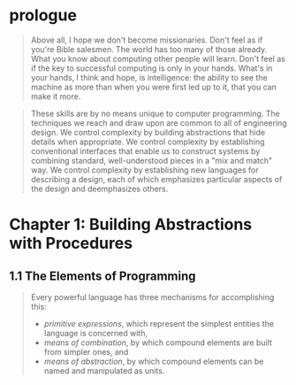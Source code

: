 # prologue

> Above all, I hope we don't become missionaries. Don't feel as if you're Bible salesmen. The world has too many of those already. What you know about computing other people will learn. Don't feel as if the key to successful computing is only in your hands. What's in your hands, I think and hope, is intelligence: the ability to see the machine as more than when you were first led up to it, that you can make it more.

> These skills are by no means unique to computer programming. The techniques we reach and draw upon are common to all of engineering design. We control complexity by building abstractions that hide details when appropriate. We control complexity by establishing conventional interfaces that enable us to construct systems by combining standard, well-understood pieces in a "mix and match" way. We control complexity by establishing new languages for describing a design, each of which emphasizes particular aspects of the design and deemphasizes others.

# Chapter 1: Building Abstractions with Procedures
## 1.1 The Elements of Programming

> Every powerful language has three mechanisms for accomplishing this:
> - *primitive expressions*, which represent the simplest entities the language is concerned with,
> - *means of combination*, by which compound elements are built from simpler ones, and
> - *means of abstraction*, by which compound elements can be named and manipulated as units.
